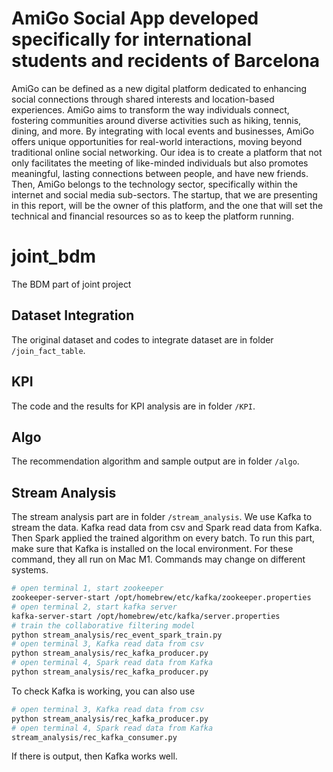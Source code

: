 # AmiGo Social App developed specifically for international students and recidents of Barcelona 

AmiGo can be defined as a new digital platform dedicated to enhancing social connections through
shared interests and location-based experiences. AmiGo aims to transform the way individuals
connect, fostering communities around diverse activities such as hiking, tennis, dining, and more.
By integrating with local events and businesses, AmiGo offers unique opportunities for real-world
interactions, moving beyond traditional online social networking.
Our idea is to create a platform that not only facilitates the meeting of like-minded individuals but
also promotes meaningful, lasting connections between people, and have new friends.
Then, AmiGo belongs to the technology sector, specifically within the internet and social media
sub-sectors. The startup, that we are presenting in this report, will be the owner of this platform,
and the one that will set the technical and financial resources so as to keep the platform running.


# joint_bdm
The BDM part of joint project

## Dataset Integration
The original dataset and codes to integrate dataset are in folder `/join_fact_table`.

## KPI
The code and the results for KPI analysis are in folder `/KPI`.

## Algo
The recommendation algorithm and sample output are in folder `/algo`.

## Stream Analysis
The stream analysis part are in folder `/stream_analysis`.
We use Kafka to stream the data. Kafka read data from csv and Spark read data from Kafka. Then Spark applied the trained algorithm on every batch. To run this part, make sure that Kafka is installed on the local environment.
For these command, they all run on Mac M1. Commands may change on different systems.

```bash
# open terminal 1, start zookeeper
zookeeper-server-start /opt/homebrew/etc/kafka/zookeeper.properties
# open terminal 2, start kafka server
kafka-server-start /opt/homebrew/etc/kafka/server.properties
# train the collaborative filtering model
python stream_analysis/rec_event_spark_train.py
# open terminal 3, Kafka read data from csv
python stream_analysis/rec_kafka_producer.py
# open terminal 4, Spark read data from Kafka
python stream_analysis/rec_kafka_producer.py
```

To check Kafka is working, you can also use

```bash
# open terminal 3, Kafka read data from csv
python stream_analysis/rec_kafka_producer.py
# open terminal 4, Spark read data from Kafka
stream_analysis/rec_kafka_consumer.py
```

If there is output, then Kafka works well.
